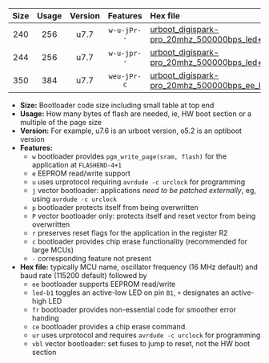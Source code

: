 |Size|Usage|Version|Features|Hex file|
|:-:|:-:|:-:|:-:|:--|
|240|256|u7.7|`w-u-jPr--`|[urboot_digispark-pro_20mhz_500000bps_led+b1_ur_vbl.hex](https://raw.githubusercontent.com/stefanrueger/urboot.hex/main/boards/digispark-pro/fcpu_20mhz/500000_bps/urboot_digispark-pro_20mhz_500000bps_led+b1_ur_vbl.hex)|
|244|256|u7.7|`w-u-jpr--`|[urboot_digispark-pro_20mhz_500000bps_led+b1_fr_ur_vbl.hex](https://raw.githubusercontent.com/stefanrueger/urboot.hex/main/boards/digispark-pro/fcpu_20mhz/500000_bps/urboot_digispark-pro_20mhz_500000bps_led+b1_fr_ur_vbl.hex)|
|350|384|u7.7|`weu-jPr-c`|[urboot_digispark-pro_20mhz_500000bps_ee_led+b1_fr_ce_ur_vbl.hex](https://raw.githubusercontent.com/stefanrueger/urboot.hex/main/boards/digispark-pro/fcpu_20mhz/500000_bps/urboot_digispark-pro_20mhz_500000bps_ee_led+b1_fr_ce_ur_vbl.hex)|

- **Size:** Bootloader code size including small table at top end
- **Usage:** How many bytes of flash are needed, ie, HW boot section or a multiple of the page size
- **Version:** For example, u7.6 is an urboot version, o5.2 is an optiboot version
- **Features:**
  + `w` bootloader provides `pgm_write_page(sram, flash)` for the application at `FLASHEND-4+1`
  + `e` EEPROM read/write support
  + `u` uses urprotocol requiring `avrdude -c urclock` for programming
  + `j` vector bootloader: applications *need to be patched externally*, eg, using `avrdude -c urclock`
  + `p` bootloader protects itself from being overwritten
  + `P` vector bootloader only: protects itself and reset vector from being overwritten
  + `r` preserves reset flags for the application in the register R2
  + `c` bootloader provides chip erase functionality (recommended for large MCUs)
  + `-` corresponding feature not present
- **Hex file:** typically MCU name, oscillator frequency (16 MHz default) and baud rate (115200 default) followed by
  + `ee` bootloader supports EEPROM read/write
  + `led-b1` toggles an active-low LED on pin `B1`, `+` designates an active-high LED
  + `fr` bootloader provides non-essential code for smoother error handing
  + `ce` bootloader provides a chip erase command
  + `ur` uses urprotocol and requires `avrdude -c urclock` for programming
  + `vbl` vector bootloader: set fuses to jump to reset, not the HW boot section
